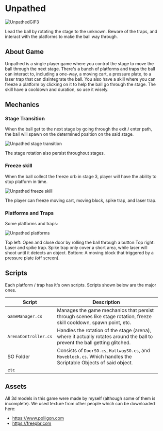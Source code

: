 # Unpathed

![UnpathedGIF3](https://github.com/user-attachments/assets/ec6e5043-bb06-41bb-9b6c-35d5f7c102fd)

Lead the ball by rotating the stage to the unknown. Beware of the traps, and interact with the platforms to make the ball way through.

## About Game
Unpathed is a single player game where you control the stage to move the ball through the next stage. There's a bunch of platforms and traps the ball can interact to, including a one-way, a moving cart, a pressure plate, to a laser trap that can disintegrate the ball.
You also have a skill where you can freeze a platform by clicking on it to help the ball go through the stage. The skill have a cooldown and duration, so use it wisely.

## Mechanics

### Stage Transition
When the ball get to the next stage by going through the exit / enter path, the ball will spawn on the determined position on the said stage.

![Unpathed stage transition](https://github.com/user-attachments/assets/4d8a54f5-cea8-4c1d-bc8e-59946a6bb299)

The stage rotation also persist throughout stages.

### Freeze skill
When the ball collect the freeze orb in stage 3, player will have the ability to stop platform in time.

![Unpathed freeze skill](https://github.com/user-attachments/assets/a32b7499-9bff-497e-bea5-61f6d905eefe)

The player can freeze moving cart, moving block, spike trap, and laser trap.

### Platforms and Traps
Some platforms and traps:

![Unpathed platforms](https://github.com/user-attachments/assets/523672fb-550f-4f4a-a607-19d90965e5a9)

Top left: Open and close door by rolling the ball through a button
Top right: Laser and spike trap. Spike trap only cover a short area, while laser will shoot until it detects an object.
Bottom: A moving block that triggered by a pressure plate (off screen).

## Scripts
Each platform / trap has it's own scripts. Scripts shown below are the major ones.

| Script | Description |
| --- | --- |
| `GameManager.cs` | Manages the game mechanics that persist through scenes like stage rotation, freeze skill cooldown, spawn point, etc. |
| `ArenaController.cs` | Handles the rotation of the stage (arena), where it actually rotates around the ball to prevent the ball getting glitched. |
| SO Folder | Consists of `DoorSO.cs`, `HallwaySO.cs`, and `Moveblock.cs`. Which handles the Scriptable Objects of said object. |
| `etc` | |

## Assets

All 3d models in this game were made by myself (although some of them is incomplete). We used texture from other people which can be downloaded here:
- https://www.poliigon.com
- https://freepbr.com

